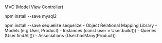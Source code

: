 MVC (Model View Controller)

npm install --save mysql2

npm install --save sequelize
sequelize - Object Relational Mapping Library
    - Models (e.g User, Product)
    - Instances (const user = User.build())
    - Queries (User.findAll())
    - Associations (User.hasMany(Product))
